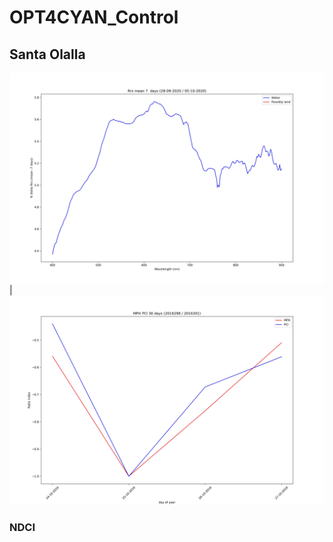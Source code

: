 # OPT4CYAN_Control
## Santa Olalla
  ![Rrs](https://github.com/OPT4CYANproject/OPT4CYAN_Control/blob/c04bfe2a7ddf9bba4f35086bed66a74f3eba820d/Santa_Olalla_Rrs_m7_2020279.jpg)| ![Index](https://github.com/OPT4CYANproject/OPT4CYAN_Control/blob/c04bfe2a7ddf9bba4f35086bed66a74f3eba820d/Hondon_del_Burro_30_2016301_MPH_P_.jpg) 
### NDCI
